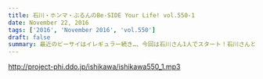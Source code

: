 ```yaml
---
title: 石川・ホンマ・ぶるんのBe-SIDE Your Life! vol.550-1
date: November 22, 2016
tags: ['2016', 'November 2016', 'vol.550']
draft: false
summary: 最近のビーサイはイレギュラー続き…、今回は石川さん1人でスタート！石川さんと鶴瓶師匠の知られざる過去が明らかに！！SAITO
---
```


http://project-phi.ddo.jp/ishikawa/ishikawa550_1.mp3